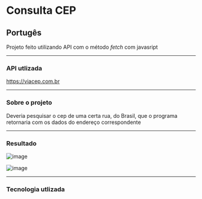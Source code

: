# Consulta CEP


<h2>Portugês</h2>

Projeto feito utilizando API com o método _fetch_ com javasript


<hr>

<h3>API utlizada</h3>

https://viacep.com.br

<hr>

<h3>Sobre o projeto</h3>


Deveria pesquisar o cep de uma certa rua, do Brasil, que o programa retornaria com os dados do endereço correspondente

<hr>

<h3>Resultado</h3>

![image](https://user-images.githubusercontent.com/88800549/156860920-ffbdae6e-fc0e-496b-a4c7-32f1ed403215.png)

![image](https://user-images.githubusercontent.com/88800549/156860939-979df400-8449-416e-85a6-c489250eb357.png)

<hr>

<h3>Tecnologia utlizada</h3>
